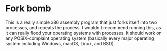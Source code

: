 # Fork bomb
This is a really simple x86 assembly program that just forks itself into two processes, and repeats the process. I wouldn't recommend running this, as it can really flood your operating systems with processes. It should work on any POSIX-complaint operating system (basically every major operating system including Windows, macOS, Linux, and BSD)